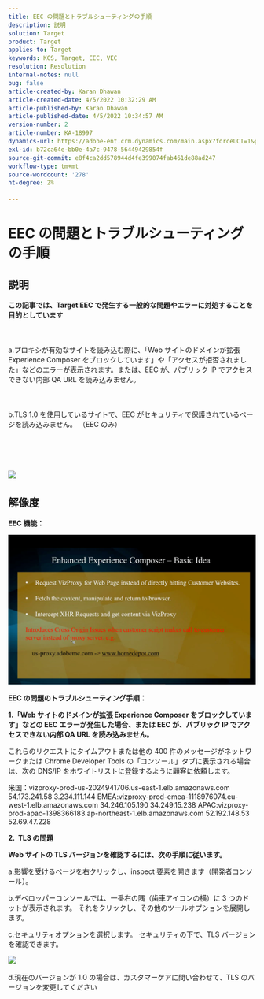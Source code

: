 ```yaml
---
title: EEC の問題とトラブルシューティングの手順
description: 説明
solution: Target
product: Target
applies-to: Target
keywords: KCS, Target, EEC, VEC
resolution: Resolution
internal-notes: null
bug: false
article-created-by: Karan Dhawan
article-created-date: 4/5/2022 10:32:29 AM
article-published-by: Karan Dhawan
article-published-date: 4/5/2022 10:34:57 AM
version-number: 2
article-number: KA-18997
dynamics-url: https://adobe-ent.crm.dynamics.com/main.aspx?forceUCI=1&pagetype=entityrecord&etn=knowledgearticle&id=11a03cad-cbb4-ec11-983f-000d3a5d0d73
exl-id: b72ca64e-bb0e-4a7c-9478-56449429854f
source-git-commit: e8f4ca2dd578944d4fe399074fab461de88ad247
workflow-type: tm+mt
source-wordcount: '278'
ht-degree: 2%

---
```


# EEC の問題とトラブルシューティングの手順

## 説明

<b>この記事では、Target EEC で発生する一般的な問題やエラーに対処することを目的としています</b><br><br> <br><br>a.プロキシが有効なサイトを読み込む際に、「Web サイトのドメインが拡張 Experience Composer をブロックしています」や「アクセスが拒否されました」などのエラーが表示されます。または、EEC が、パブリック IP でアクセスできない内部 QA URL を読み込みません。<br><br> <br><br>b.TLS 1.0 を使用しているサイトで、EEC がセキュリティで保護されているページを読み込みません。 （EEC のみ） <br><br> <br><br> <br><br>![](https://adobe-ent.crm.dynamics.com/api/data/v9.0/msdyn_knowledgearticleimages%289163ac73-37ab-ec11-983f-000d3a349523%29/msdyn_blobfile/$value)

## 解像度


<b>EEC 機能：</b>

![](assets/6ea1c39f-52ab-ec11-983f-000d3a3496ef.png)



<b>EEC の問題のトラブルシューティング手順：</b>

<b>1.「Web サイトのドメインが拡張 Experience Composer をブロックしています」などの EEC エラーが発生した場合、または EEC が、パブリック IP でアクセスできない内部 QA URL を読み込みません。</b>

これらのリクエストにタイムアウトまたは他の 400 件のメッセージがネットワークまたは Chrome Developer Tools の「コンソール」タブに表示される場合は、次の DNS/IP をホワイトリストに登録するように顧客に依頼します。

米国：vizproxy-prod-us-2024941706.us-east-1.elb.amazonaws.com
54.173.241.58 3.234.111.144 EMEA:vizproxy-prod-emea-1118976074.eu-west-1.elb.amazonaws.com
34.246.105.190 34.249.15.238 APAC:vizproxy-prod-apac-1398366183.ap-northeast-1.elb.amazonaws.com
52.192.148.53 52.69.47.228



<b>2.  TLS の問題</b>

<b>Web サイトの TLS バージョンを確認するには、次の手順に従います。</b>

a.影響を受けるページを右クリックし、inspect 要素を開きます（開発者コンソール）。

b.デベロッパーコンソールでは、一番右の隅（歯車アイコンの横）に 3 つのドットが表示されます。 それをクリックし、その他のツールオプションを展開します。

c.セキュリティオプションを選択します。 セキュリティの下で、TLS バージョンを確認できます。

![](https://experienceleague.adobe.com/docs/target/assets/firefox_more_info_3.png?lang=en)

d.現在のバージョンが 1.0 の場合は、カスタマーケアに問い合わせて、TLS のバージョンを変更してください
